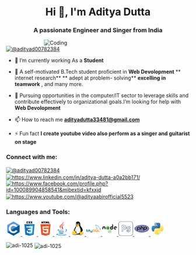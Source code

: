 <h1 align="center">Hi 👋, I'm Aditya Dutta</h1>
<h3 align="center">A passionate Engineer and Singer from India</h3>
<img align="right" alt="Coding" width="400" src="https://raw.githubusercontent.com/TheDudeThatCode/TheDudeThatCode/master/Assets/Designer.gif">

<p align="left"> <a href="https://twitter.com/@adityad00782384" target="blank"><img src="https://img.shields.io/twitter/follow/@adityad00782384?logo=twitter&style=for-the-badge" alt="@adityad00782384" /></a> </p>

- 🔭 I’m currently working As a **Student**

- 🤝 A self-motivated B.Tech student proficient in **Web Devolopment**  ** internet research** ** adept at problem- solving**  **excelling in teamwork** , and many more.

- 💼 Pursuing opportunities in the computer/lT sector to leverage skills and contribute effectively to organizational goals.I’m looking for help with **Web Devolopment**
- 📫 How to reach me **adityadutta33481@gmail.com**

- ⚡ Fun fact **I create youtube video also perform as a singer and guitarist on stage**

<h3 align="left">Connect with me:</h3>
<p align="left">
<a href="https://twitter.com/@adityad00782384" target="blank"><img align="center" src="https://raw.githubusercontent.com/rahuldkjain/github-profile-readme-generator/master/src/images/icons/Social/twitter.svg" alt="@adityad00782384" height="30" width="40" /></a>
<a href="https://www.linkedin.com/in/aditya-dutta-a0a2bb171/" target="blank"><img align="center" src="https://raw.githubusercontent.com/rahuldkjain/github-profile-readme-generator/master/src/images/icons/Social/linked-in-alt.svg" alt="https://www.linkedin.com/in/aditya-dutta-a0a2bb171/" height="30" width="40" /></a>
<a href="https://www.facebook.com/profile.php?id=100089904858541&mibextid=kfxxjd" target="blank"><img align="center" src="https://raw.githubusercontent.com/rahuldkjain/github-profile-readme-generator/master/src/images/icons/Social/facebook.svg" alt="https://www.facebook.com/profile.php?id=100089904858541&mibextid=kfxxjd" height="30" width="40" /></a>
<a href="/https://www.youtube.com/@adityaabirofficial5523" target="blank"><img align="center" src="https://raw.githubusercontent.com/rahuldkjain/github-profile-readme-generator/master/src/images/icons/Social/youtube.svg" alt="https://www.youtube.com/@adityaabirofficial5523" height="30" width="40" /></a>
</p>

<h3 align="left">Languages and Tools:</h3>
<p align="left"> <a href="https://www.cprogramming.com/" target="_blank" rel="noreferrer"> <img src="https://raw.githubusercontent.com/devicons/devicon/master/icons/c/c-original.svg" alt="c" width="40" height="40"/> </a> <a href="https://www.w3schools.com/css/" target="_blank" rel="noreferrer"> <img src="https://raw.githubusercontent.com/devicons/devicon/master/icons/css3/css3-original-wordmark.svg" alt="css3" width="40" height="40"/> </a> <a href="https://www.w3.org/html/" target="_blank" rel="noreferrer"> <img src="https://raw.githubusercontent.com/devicons/devicon/master/icons/html5/html5-original-wordmark.svg" alt="html5" width="40" height="40"/> </a> <a href="https://www.java.com" target="_blank" rel="noreferrer"> <img src="https://raw.githubusercontent.com/devicons/devicon/master/icons/java/java-original.svg" alt="java" width="40" height="40"/> </a> <a href="https://www.linux.org/" target="_blank" rel="noreferrer"> <img src="https://raw.githubusercontent.com/devicons/devicon/master/icons/linux/linux-original.svg" alt="linux" width="40" height="40"/> </a> <a href="https://www.mysql.com/" target="_blank" rel="noreferrer"> <img src="https://raw.githubusercontent.com/devicons/devicon/master/icons/mysql/mysql-original-wordmark.svg" alt="mysql" width="40" height="40"/> </a> <a href="https://nodejs.org" target="_blank" rel="noreferrer"> <img src="https://raw.githubusercontent.com/devicons/devicon/master/icons/nodejs/nodejs-original-wordmark.svg" alt="nodejs" width="40" height="40"/> </a> <a href="https://www.photoshop.com/en" target="_blank" rel="noreferrer"> <img src="https://raw.githubusercontent.com/devicons/devicon/master/icons/photoshop/photoshop-line.svg" alt="photoshop" width="40" height="40"/> </a> <a href="https://www.php.net" target="_blank" rel="noreferrer"> <img src="https://raw.githubusercontent.com/devicons/devicon/master/icons/php/php-original.svg" alt="php" width="40" height="40"/> </a> <a href="https://www.python.org" target="_blank" rel="noreferrer"> <img src="https://raw.githubusercontent.com/devicons/devicon/master/icons/python/python-original.svg" alt="python" width="40" height="40"/> </a> </p>

<p><img align="left" src="https://github-readme-stats.vercel.app/api/top-langs?username=adi-1025&show_icons=true&locale=en&layout=compact" alt="adi-1025" /></p>

<p>&nbsp;<img align="center" src="https://github-readme-stats.vercel.app/api?username=adi-1025&show_icons=true&locale=en" alt="adi-1025" /></p>

